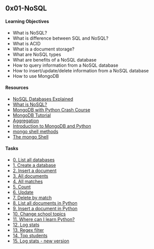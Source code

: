 ## 0x01-NoSQL

#### Learning Objectives
* What is NoSQL?
* What is difference between SQL and NoSQL?
* What is ACID
* What is a document storage?
* What are NoSQL types
* What are benefits of a NoSQL database
* How to query information from a NoSQL database
* How to insert/update/delete information from a NoSQL database
* How to use MongoDB

#### Resources
* [NoSQL Databases Explained](https://riak.com/resources/nosql-databases/)
* [What is NoSQL?](https://www.youtube.com/watch?v=qI_g07C_Q5I)
* [MongoDB with Python Crash Course](https://www.youtube.com/watch?v=JbXlYk0Ztqk)
* [MongoDB Tutorial](https://www.youtube.com/watch?v=-56x56UppqQ)
* [Aggregation](https://docs.mongodb.com/manual/aggregation/)
* [Introduction to MongoDB and Python](https://realpython.com/introduction-to-mongodb-and-python/)
* [mongo shell methods](https://docs.mongodb.com/manual/reference/method/)
* [The mongo Shell](https://docs.mongodb.com/manual/mongo/)

#### Tasks
* [0. List all databases](./0-list_databases)
* [1. Create a database](./1-use_or_create_database)
* [2. Insert a document](./2-insert)
* [3. All documents](./3-all)
* [4. All matches](./4-match)
* [5. Count](./5-count)
* [6. Update](./6-update)
* [7. Delete by match](./7-delete)
* [8. List all documents in Python](./8-all.py)
* [9. Insert a document in Python](./9-insert_school.py)
* [10. Change school topics](./10-update_topics.py)
* [11. Where can I learn Python?](./11-schools_by_topic.py)
* [12. Log stats](./12-log_stats.py)
* [13. Regex filter](./100-find)
* [14. Top students](./101-students.py)
* [15. Log stats - new version](./102-log_stats.py)

